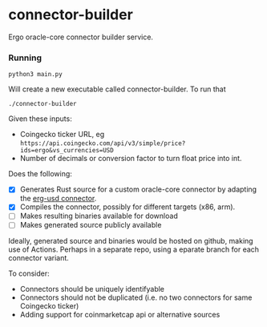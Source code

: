 # connector-builder
Ergo oracle-core connector builder service.

### Running 

```
python3 main.py
```

Will create a new executable called connector-builder. To run that 

```
./connector-builder
```



Given these inputs:
- Coingecko ticker URL, eg `https://api.coingecko.com/api/v3/simple/price?ids=ergo&vs_currencies=USD`
- Number of decimals or conversion factor to turn float price into int.

Does the following:
- [X] Generates Rust source for a custom oracle-core connector by adapting the [erg-usd connector](https://github.com/ergoplatform/oracle-core/blob/master/connectors/erg-usd-connector/src/main.rs).
- [X] Compiles the connector, possibly for different targets (x86, arm).
- [ ] Makes resulting binaries available for download
- [ ] Makes generated source publicly available

Ideally, generated source and binaries would be hosted on github, making use of Actions. Perhaps in a separate repo, using a eparate branch for each connector variant.

To consider:
- Connectors should be uniquely identifyable
- Connectors should not be duplicated (i.e. no two connectors for same Coingecko ticker)
- Adding support for coinmarketcap api or alternative sources


